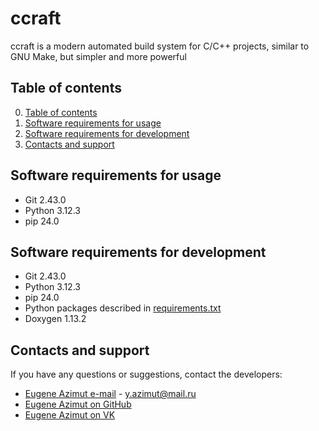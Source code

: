 # ccraft
ccraft is a modern automated build system for C/C++ projects, similar to GNU Make, but simpler and more powerful

## Table of contents
0. [Table of contents](#table-of-contents)
1. [Software requirements for usage](#software-requirements-for-usage)
2. [Software requirements for development](#software-requirements-for-development)
3. [Contacts and support](#contacts-and-support)

## Software requirements for usage
* Git 2.43.0
* Python 3.12.3
* pip 24.0

## Software requirements for development
* Git 2.43.0
* Python 3.12.3
* pip 24.0
* Python packages described in [requirements.txt](https://github.com/yazimut/ccraft/blob/master/requirements.txt "Python packages")
* Doxygen 1.13.2

## Contacts and support
If you have any questions or suggestions, contact the developers:
* [Eugene Azimut e-mail](mailto:y.azimut@mail.ru "y.azimut@mail.ru") - y.azimut@mail.ru
* [Eugene Azimut on GitHub](https://github.com/yazimut "GitHub account")
* [Eugene Azimut on VK](https://vk.com/yazimut "vk.com - social network")
